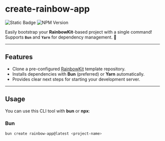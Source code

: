# create-rainbow-app
![Static Badge](https://img.shields.io/badge/Terminal-CLI-red?style=for-the-badge&logo=console)
![NPM Version](https://img.shields.io/npm/v/create-rainbow-app?style=for-the-badge&logo=NPM)

Easily bootstrap your **RainbowKit**-based project with a single command!  
Supports **`Bun`** and **`Yarn`** for dependency management. 🚀

---

## Features

- Clone a pre-configured [RainbowKit](https://www.rainbowkit.com/) template repository.
- Installs dependencies with **Bun** (preferred) or **Yarn** automatically.
- Provides clear next steps for starting your development server.

---

## Usage

You can use this CLI tool with **bun** or **npx**:

### Bun
```bash
bun create rainbow-app@latest <project-name>
```
